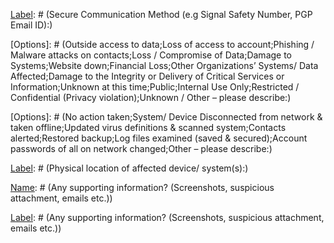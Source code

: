 [Name]: # (Digital Security Incident)

[Type]: # (screen)
[Name]: # (Contact Information for this Incident)

[Type]: # (text_input)
[Name]: # (name)
[Label]: # (Name:)

[Type]: # (text_input)
[Name]: # (title)
[Label]: # (Title:)

[Type]: # (text_input)
[Name]: # (phone)
[Label]: # (Phone:)

[Type]: # (text_input)
[Name]: # (email-address)
[Label]: # (Email address:)

[Type]: # (text_input)
[Name]: # (secure-communication-method-e-g-signal-safety-number-pgp-email-id)
[Label]: # (Secure Communication Method (e.g Signal Safety Number, PGP Email ID):)

[Type]: # (screen)
[Name]: # (Incident Description)

[Type]: # (text_area)
[Name]: # (provide-brief-description)
[Label]: # (Provide a brief description:)

[Type]: # (screen)
[Name]: # (Impact / Potential Impact Check all of the following that apply to this incident.)

[Type]: # (multiple_choice)
[Name]: # (impact-potential-impact-check-following-apply-incident)
[Label]: # (Impact / Potential Impact Check all of the following that apply to this incident.)
[Options]: # (Outside access to data;Loss of access to account;Phishing / Malware attacks on contacts;Loss / Compromise of Data;Damage to Systems;Website down;Financial Loss;Other Organizations’ Systems/ Data Affected;Damage to the Integrity or Delivery of Critical Services or Information;Unknown at this time;Public;Internal Use Only;Restricted / Confidential (Privacy violation);Unknown / Other – please describe:)

[Type]: # (text_area)
[Name]: # (provide-brief-description)
[Label]: # (provide-brief-description-2)

[Type]: # (screen)
[Name]: # (Sensitivity of Data/Information Involved Check all of the following that apply to this incident.)

[Type]: # (multiple_choice)
[Name]: # (sensitivity-data-information-involved-check-following-apply-incident)
[Label]: # (Sensitivity of Data/Information Involved Check all of the following that apply to this incident.)

[Type]: # (text_area)
[Name]: # (provide-brief-description-data-compromised)
[Label]: # (Provide a brief description of data that may be compromised:)

[Type]: # (screen)
[Name]: # (Are accounts possibly compromised? Please name all, including any individuals who maybe at risk and need to be contacted by the compromised account.)

[Type]: # (text_area)
[Name]: # (accounts-possibly-compromised-including-individuals-maybe-risk-need-contacted-compromised-account)
[Label]: # (Are accounts possibly compromised? Please name all, including any individuals who maybe at risk and need to be contacted by the compromised account.)

[Type]: # (screen)
[Name]: # (Do You Have an Inclination As To What The Motive Was Or Who The Perpetrators Were?)

[Type]: # (text_area)
[Name]: # (inclination-motive-perpetrators)
[Label]: # (Do You Have an Inclination As To What The Motive Was Or Who The Perpetrators Were?)

[Type]: # (screen)
[Name]: # (Who Else Has Been Notified? )

[Type]: # (text_area)
[Name]: # (notified)
[Label]: # (Who Else Has Been Notified? )
[Hint]: # (Provide Person and Title:)

[Type]: # (screen)
[Name]: # (What Steps Have Been Taken So Far? Check all of the following that apply to this incident.)

[Type]: # (multiple_choice)
[Name]: # (steps-taken-far-check-following-apply-incident)
[Label]: # (What Steps Have Been Taken So Far? Check all of the following that apply to this incident.)
[Options]: # (No action taken;System/ Device Disconnected from network & taken offline;Updated virus definitions & scanned system;Contacts alerted;Restored backup;Log files examined (saved & secured);Account passwords of all on network changed;Other – please describe:)

[Type]: # (text_area)
[Name]: # (provide-brief-description)
[Label]: # (provide-brief-description-3)

[Type]: # (screen)
[Name]: # (Incident Details)

[Type]: # (text_input)
[Name]: # (date-time-incident-discovered)
[Label]: # (Date and Time the Incident was discovered:)

[Type]: # (text_input)
[Name]: # (incident-resolved)
[Label]: # (Has the incident been resolved?)

[Type]: # (text_input)
[Name]: # (physical-location-affected-device-s)
[Label]: # (Physical location of affected device/ system(s):)

[Type]: # (text_input)
[Name]: # (number-sites-affected-incident)
[Label]: # (Number of sites affected by the incident:)

[Type]: # (text_input)
[Name]: # (approximate-number-users-affected-incident)
[Label]: # (Approximate number of users affected by the incident:)

[Type]: # (text_input)
[Name]: # (provide-additional-information-feel-important-provided-form)
[Label]: # (Please provide any additional information that you feel is important but has not been provided elsewhere on this form.)

[Type]: # (screen)
[Name]: # (Do Your Security Guidelines Cover This Type Of Incident? Were The Guidelines Followed?)

[Type]: # (text_area)
[Name]: # (security-guidelines-cover-type-incident-guidelines-followed)
[Label]: # (Do Your Security Guidelines Cover This Type Of Incident? Were The Guidelines Followed?)

[Type]: # (screen)
[Name]: # (Do The Guidelines Or Any Other Aspect Of Security Management Need To Be Revised In Any Way?)

[Type]: # (text_area)
[Name]: # (guidelines-aspect-security-management-need-revised-way)
[Label]: # (Do The Guidelines Or Any Other Aspect Of Security Management Need To Be Revised In Any Way?)

[Type]: # (screen)
[Name]: # (Lessons Learnt?)

[Type]: # (text_area)
[Name]: # (lessons-learnt)
[Label]: # (Lessons Learnt?)

[Type]: # (screen)
[Name]: # (Any Action Requested?)

[Type]: # (text_area)
[Name]: # (action-requested)
[Label]: # (Any Action Requested?)

[Type]: # (screen)
[Name]: # (Any supporting information? (Screenshots, suspicious attachment, emails etc.))

[Type]: # (text_area)
[Name]: # (supporting-information-screenshots-suspicious-attachment-emails)
[Label]: # (Any supporting information? (Screenshots, suspicious attachment, emails etc.))